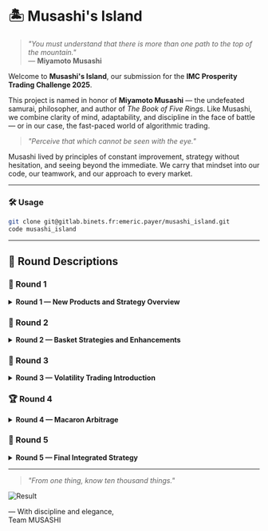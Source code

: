 # 🏝️ Musashi's Island

> *"You must understand that there is more than one path to the top of the mountain."*  
> — **Miyamoto Musashi**

Welcome to **Musashi's Island**, our submission for the **IMC Prosperity Trading Challenge 2025**.

This project is named in honor of **Miyamoto Musashi** — the undefeated samurai, philosopher, and author of *The Book of Five Rings*. Like Musashi, we combine clarity of mind, adaptability, and discipline in the face of battle — or in our case, the fast-paced world of algorithmic trading.

> *"Perceive that which cannot be seen with the eye."*

Musashi lived by principles of constant improvement, strategy without hesitation, and seeing beyond the immediate. We carry that mindset into our code, our teamwork, and our approach to every market.

---

### 🛠️ Usage

```bash
git clone git@gitlab.binets.fr:emeric.payer/musashi_island.git
code musashi_island
```

---

## 📖 Round Descriptions

### 🥇 Round 1

<details>
<summary><b>Round 1 — New Products and Strategy Overview</b></summary>

#### 📦 New Products
- **RAINFOREST_RESIN**: Stable commodity with predictable market behavior.
- **KELP**: Volatile asset showing strong mean-reversion tendencies.
- **SQUID_INK**: Extremely volatile asset characterized by sharp short-term trends.

#### 🛠️ Our Strategy
- **RAINFOREST_RESIN**: Used fixed fair-value market-making around 10,000. Implemented dynamic bid and ask spread adjustments based on live order-book data to manage risk and optimize trades.
- **KELP**: Deployed a mean-reversion strategy with a dynamic fair-value calculation based on order-book depth filtering. Safeguards were implemented to reduce adverse selection from large volume orders.
- **SQUID_INK**: Combined SMA (Simple Moving Averages) with volatility-triggered mean-reversion. Adapted trade aggressiveness dynamically based on short-term volatility and market conditions.

</details>

### 🥈 Round 2

<details>
<summary><b>Round 2 — Basket Strategies and Enhancements</b></summary>

#### 📦 New Products
- **CROISSANTS vs JAMS**: Statistical spread trading.
- **PICNIC_BASKET1 & PICNIC_BASKET2 vs DJEMBES**: Synthetic basket arbitrage.

#### 🛠️ Our Strategy
- Developed a z-score-based trading system for both basket strategies, triggering trades dynamically based on statistically significant spread deviations.

#### ✨ Changes to Existing Products
- **RAINFOREST_RESIN**: Refined market-making spreads for faster reaction to order-book shifts.
- **KELP**: Enhanced mean-reversion beta values and tightened adverse volume filtering.
- **SQUID_INK**: Improved volatility indicators and dynamic adjustments for better trend capture.

</details>

### 🥉 Round 3

<details>
<summary><b>Round 3 — Volatility Trading Introduction</b></summary>

#### 📦 New Products
- **VOLCANIC_ROCK & Vouchers**: Complex derivatives requiring advanced volatility modeling.

#### 🛠️ Our Strategy
- Built a robust volatility trading system utilizing the Black-Scholes model for implied volatility calculation. Implemented dynamic delta-neutral hedging to reduce exposure and optimize returns.

#### ✨ Changes to Existing Products
- Fine-tuned trading parameters across RAINFOREST_RESIN, KELP, SQUID_INK, and basket strategies for enhanced responsiveness and precision.

</details>

### 🏆 Round 4

<details>
<summary><b>Round 4 — Macaron Arbitrage</b></summary>

#### 📦 New Products
- **MAGNIFICENT_MACARONS**: Inter-island arbitrage opportunities.

#### 🛠️ Our Strategy
- Aggressively pursued arbitrage opportunities when transport, tariff, and conversion costs allowed profitable inter-island trades.

#### ✨ Changes to Existing Products
- Conducted further refinements on market-making parameters, volatility thresholds, and basket spread management strategies, significantly enhancing overall performance and risk management.

</details>

### 🏅 Round 5

<details>
<summary><b>Round 5 — Final Integrated Strategy</b></summary>

#### 🛠️ Our Final Strategy
- Unified all previously developed strategies into a cohesive, integrated trading system. Enhanced market-making, sophisticated mean-reversion trading, advanced basket arbitrages, volatility-driven options trading, and macaron arbitrage were all executed simultaneously with optimized coordination.

#### ✨ Final Adjustments
- Implemented comprehensive, real-time risk management and advanced position-sizing algorithms across the entire product portfolio, achieving maximum responsiveness and profitability.

</details>

---

> *"From one thing, know ten thousand things."*  

![Result](result.png)

— With discipline and elegance,  
Team MUSASHI
